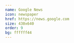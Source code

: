```yaml
---
name: Google News
icon: newspaper
href: https://news.google.com
size: 430x640
order: 9
bg: ffffff44
---
```


